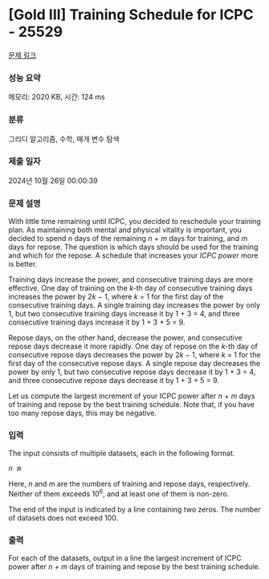 # [Gold III] Training Schedule for ICPC - 25529 

[문제 링크](https://www.acmicpc.net/problem/25529) 

### 성능 요약

메모리: 2020 KB, 시간: 124 ms

### 분류

그리디 알고리즘, 수학, 매개 변수 탐색

### 제출 일자

2024년 10월 26일 00:00:39

### 문제 설명

<p>With little time remaining until ICPC, you decided to reschedule your training plan. As maintaining both mental and physical vitality is important, you decided to spend <var>n</var> days of the remaining <var>n</var> + <var>m</var> days for training, and <var>m</var> days for repose. The question is which days should be used for the training and which for the repose. A schedule that increases your <em>ICPC power</em> more is better.</p>

<p>Training days increase the power, and consecutive training days are more effective. One day of training on the <var>k-</var>th day of consecutive training days increases the power by 2<var>k</var> − 1, where <var>k</var> = 1 for the first day of the consecutive training days. A single training day increases the power by only 1, but two consecutive training days increase it by 1 + 3 = 4, and three consecutive training days increase it by 1 + 3 + 5 = 9.</p>

<p>Repose days, on the other hand, decrease the power, and consecutive repose days decrease it more rapidly. One day of repose on the <var>k-</var>th day of consecutive repose days decreases the power by 2<var>k</var> − 1, where <var>k</var> = 1 for the first day of the consecutive repose days. A single repose day decreases the power by only 1, but two consecutive repose days decrease it by 1 + 3 = 4, and three consecutive repose days decrease it by 1 + 3 + 5 = 9.</p>

<p>Let us compute the largest increment of your ICPC power after <var>n</var> + <var>m</var> days of training and repose by the best training schedule. Note that, if you have too many repose days, this may be negative.</p>

### 입력 

 <p>The input consists of multiple datasets, each in the following format.</p>

<pre><var>n</var> <var>m</var></pre>

<p>Here, <var>n</var> and <var>m</var> are the numbers of training and repose days, respectively. Neither of them exceeds 10<sup>6</sup>, and at least one of them is non-zero.</p>

<p>The end of the input is indicated by a line containing two zeros. The number of datasets does not exceed 100.</p>

### 출력 

 <p>For each of the datasets, output in a line the largest increment of ICPC power after <var>n</var> + <var>m</var> days of training and repose by the best training schedule.</p>

